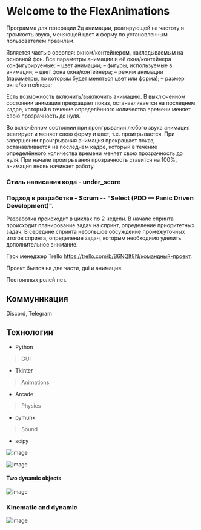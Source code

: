 # Welcome to the FlexAnimations
 
Программа для генерации 2д анимации, реагирующей на частоту и громкость звука, меняющей цвет и форму по установленным пользователем правилам.

Является частью оверлея: окном/контейнером, накладываемым на основной фон. Все параметры анимации и её окна/контейнера конфигурируемые:
– цвет анимации;
– фигуры, используемые в анимации;
– цвет фона окна/контейнера;
– режим анимации (параметры, по которым будет меняться цвет или форма);
– размер окна/контейнера;

Есть возможность включить/выключить анимацию. В выключенном состоянии анимация прекращает показ, останавливается на последнем кадре, который в течение определённого количества времени меняет свою прозрачность до нуля.  

Во включённом состоянии при проигрывании любого звука анимация реагирует и меняет свою форму и цвет, т.е. проигрывается. При завершении проигрывания анимация прекращает показ, останавливается на последнем кадре, который в течение определённого количества времени меняет свою прозрачность до нуля. При начале проигрывания прозрачность ставится на 100%, анимация вновь начинает работу.

### Стиль написания кода - under_score

### Подход к разработке  - Scrum -- "Select (PDD — Panic Driven Development)".

Разработка происходит в циклах по 2 недели. В начале спринта происходит планирование задач на спринт, определение приоритетных задач. В середине спринта небольшое обсуждение промежуточных итогов спринта, определение задач, которым необходимо уделить дополнительное внимание.

Таск менеджер Trello https://trello.com/b/B6NQIt8N/командный-проект.

Проект бьется на две части, gui и анимация.

Постоянных ролей нет.

## Коммуникация
Discord, Telegram

## Технологии
- Python
> GUI
- Tkinter
> Animations
- Arcade 
> Physics
- pymunk
> Sound
- scipy

![image](https://user-images.githubusercontent.com/54447582/226207957-d69ea2ea-e5d7-4a3d-80de-026f2af63b53.png)

![image](https://user-images.githubusercontent.com/54447582/229621891-8ffc291d-3b4c-4e07-b183-0badc5699346.png)

#### Two dynamic objects 
![image](https://user-images.githubusercontent.com/54447582/229371406-58eabd46-c76b-4183-82df-75f0ceac74ed.png)


### Kinematic and dynamic
![image](https://user-images.githubusercontent.com/54447582/229371428-ed8f1a47-b2ee-4d6d-bbdd-4f261cf08641.png)
